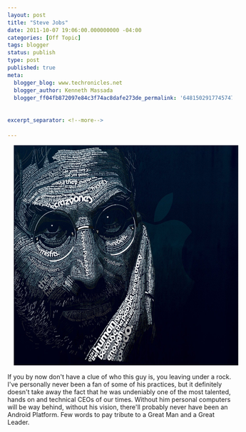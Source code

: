 ```yaml
---
layout: post
title: "Steve Jobs"
date: 2011-10-07 19:06:00.000000000 -04:00
categories: [Off Topic]
tags: blogger
status: publish
type: post
published: true
meta:
  blogger_blog: www.techronicles.net
  blogger_author: Kenneth Massada
  blogger_ff04fb872097e84c3f74ac8dafe273de_permalink: '6481502917745747172'


excerpt_separator: <!--more-->

---
```

<div class="separator" style="clear:both;text-align:center;"><a href="#" style="margin-left:1em;margin-right:1em;"><img border="0" height="494" src="/assets/images/wp/8a661-290453_10150318526944607_526699606_8140028_980394770_o.jpg?w=300" width="640" /></a></div>
<p>If you by now don't have a clue of who this guy is, you leaving under a rock. I've personally never been a fan of some of his practices, but it definitely doesn't take away the fact that he was undeniably one of the most talented, hands on and technical CEOs of our times. Without him personal computers will be way behind, without his vision, there'll probably never have been an Android Platform. Few words to pay tribute to a Great Man and a Great Leader.</p>
